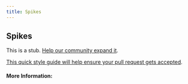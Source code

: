 ```yaml
---
title: Spikes
---
```


## Spikes

This is a stub. [Help our community expand it](https://github.com/freecodecamp/guides/tree/master/src/pages/articles/agile/spikes/index.md).

[This quick style guide will help ensure your pull request gets accepted](https://github.com/freeCodeCamp/guides/blob/master/README.md).

<!-- The article goes here, in GitHub-flavored Markdown. Feel free to add YouTube videos, images, and CodePen/JSBin embeds  -->

#### More Information:
<!-- Please add any articles you think might be helpful to read before writing the article -->


